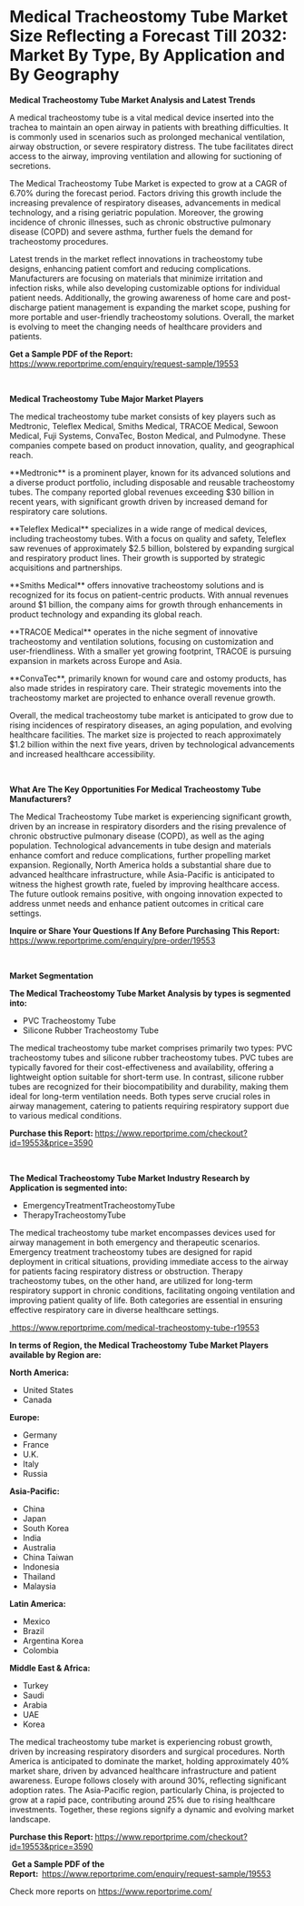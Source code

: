 <p><h1>Medical Tracheostomy Tube Market Size Reflecting a Forecast Till 2032: Market By Type, By Application and By Geography</h1></p><p><strong>Medical Tracheostomy Tube Market Analysis and Latest Trends</strong></p>
<p><p>A medical tracheostomy tube is a vital medical device inserted into the trachea to maintain an open airway in patients with breathing difficulties. It is commonly used in scenarios such as prolonged mechanical ventilation, airway obstruction, or severe respiratory distress. The tube facilitates direct access to the airway, improving ventilation and allowing for suctioning of secretions.</p><p>The Medical Tracheostomy Tube Market is expected to grow at a CAGR of 6.70% during the forecast period. Factors driving this growth include the increasing prevalence of respiratory diseases, advancements in medical technology, and a rising geriatric population. Moreover, the growing incidence of chronic illnesses, such as chronic obstructive pulmonary disease (COPD) and severe asthma, further fuels the demand for tracheostomy procedures.</p><p>Latest trends in the market reflect innovations in tracheostomy tube designs, enhancing patient comfort and reducing complications. Manufacturers are focusing on materials that minimize irritation and infection risks, while also developing customizable options for individual patient needs. Additionally, the growing awareness of home care and post-discharge patient management is expanding the market scope, pushing for more portable and user-friendly tracheostomy solutions. Overall, the market is evolving to meet the changing needs of healthcare providers and patients.</p></p>
<p><strong>Get a Sample PDF of the Report:&nbsp;</strong> <a href="https://www.reportprime.com/enquiry/request-sample/19553?utm_campaign=3195&utm_medium=2&utm_source=Github&utm_content=ia&utm_term=19032025&utm_id=medical-tracheostomy-tube">https://www.reportprime.com/enquiry/request-sample/19553</a></p>
<p>&nbsp;</p>
<p><strong>Medical Tracheostomy Tube Major Market Players</strong></p>
<p><p>The medical tracheostomy tube market consists of key players such as Medtronic, Teleflex Medical, Smiths Medical, TRACOE Medical, Sewoon Medical, Fuji Systems, ConvaTec, Boston Medical, and Pulmodyne. These companies compete based on product innovation, quality, and geographical reach.</p><p>**Medtronic** is a prominent player, known for its advanced solutions and a diverse product portfolio, including disposable and reusable tracheostomy tubes. The company reported global revenues exceeding $30 billion in recent years, with significant growth driven by increased demand for respiratory care solutions.</p><p>**Teleflex Medical** specializes in a wide range of medical devices, including tracheostomy tubes. With a focus on quality and safety, Teleflex saw revenues of approximately $2.5 billion, bolstered by expanding surgical and respiratory product lines. Their growth is supported by strategic acquisitions and partnerships.</p><p>**Smiths Medical** offers innovative tracheostomy solutions and is recognized for its focus on patient-centric products. With annual revenues around $1 billion, the company aims for growth through enhancements in product technology and expanding its global reach.</p><p>**TRACOE Medical** operates in the niche segment of innovative tracheostomy and ventilation solutions, focusing on customization and user-friendliness. With a smaller yet growing footprint, TRACOE is pursuing expansion in markets across Europe and Asia.</p><p>**ConvaTec**, primarily known for wound care and ostomy products, has also made strides in respiratory care. Their strategic movements into the tracheostomy market are projected to enhance overall revenue growth.</p><p>Overall, the medical tracheostomy tube market is anticipated to grow due to rising incidences of respiratory diseases, an aging population, and evolving healthcare facilities. The market size is projected to reach approximately $1.2 billion within the next five years, driven by technological advancements and increased healthcare accessibility.</p></p>
<p>&nbsp;</p>
<p><strong>What Are The Key Opportunities For Medical Tracheostomy Tube Manufacturers?</strong></p>
<p><p>The Medical Tracheostomy Tube market is experiencing significant growth, driven by an increase in respiratory disorders and the rising prevalence of chronic obstructive pulmonary disease (COPD), as well as the aging population. Technological advancements in tube design and materials enhance comfort and reduce complications, further propelling market expansion. Regionally, North America holds a substantial share due to advanced healthcare infrastructure, while Asia-Pacific is anticipated to witness the highest growth rate, fueled by improving healthcare access. The future outlook remains positive, with ongoing innovation expected to address unmet needs and enhance patient outcomes in critical care settings.</p></p>
<p><strong>Inquire or Share Your Questions If Any Before Purchasing This Report:</strong> <a href="https://www.reportprime.com/enquiry/pre-order/19553?utm_campaign=3195&utm_medium=2&utm_source=Github&utm_content=ia&utm_term=19032025&utm_id=medical-tracheostomy-tube">https://www.reportprime.com/enquiry/pre-order/19553</a></p>
<p>&nbsp;</p>
<p><strong>Market Segmentation</strong></p>
<p><strong>The Medical Tracheostomy Tube Market Analysis by types is segmented into:</strong></p>
<p><ul><li>PVC Tracheostomy Tube</li><li>Silicone Rubber Tracheostomy Tube</li></ul></p>
<p><p>The medical tracheostomy tube market comprises primarily two types: PVC tracheostomy tubes and silicone rubber tracheostomy tubes. PVC tubes are typically favored for their cost-effectiveness and availability, offering a lightweight option suitable for short-term use. In contrast, silicone rubber tubes are recognized for their biocompatibility and durability, making them ideal for long-term ventilation needs. Both types serve crucial roles in airway management, catering to patients requiring respiratory support due to various medical conditions.</p></p>
<p><strong>Purchase this Report:&nbsp;</strong><a href="https://www.reportprime.com/checkout?id=19553&price=3590&utm_campaign=3195&utm_medium=2&utm_source=Github&utm_content=ia&utm_term=19032025&utm_id=medical-tracheostomy-tube">https://www.reportprime.com/checkout?id=19553&price=3590</a></p>
<p>&nbsp;</p>
<p><strong>The Medical Tracheostomy Tube Market Industry Research by Application is segmented into:</strong></p>
<p><ul><li>EmergencyTreatmentTracheostomyTube</li><li>TherapyTracheostomyTube</li></ul></p>
<p><p>The medical tracheostomy tube market encompasses devices used for airway management in both emergency and therapeutic scenarios. Emergency treatment tracheostomy tubes are designed for rapid deployment in critical situations, providing immediate access to the airway for patients facing respiratory distress or obstruction. Therapy tracheostomy tubes, on the other hand, are utilized for long-term respiratory support in chronic conditions, facilitating ongoing ventilation and improving patient quality of life. Both categories are essential in ensuring effective respiratory care in diverse healthcare settings.</p></p>
<p><a href="https://www.reportprime.com/medical-tracheostomy-tube-r19553?utm_campaign=3195&utm_medium=2&utm_source=Github&utm_content=ia&utm_term=19032025&utm_id=medical-tracheostomy-tube">&nbsp;https://www.reportprime.com/medical-tracheostomy-tube-r19553</a></p>
<p><strong>In terms of Region, the Medical Tracheostomy Tube Market Players available by Region are:</strong></p>
<p>
    <p> <strong> North America: </strong>
        <ul>
            <li>United States</li>
            <li>Canada</li>
        </ul>
        </p> 
    <p> <strong> Europe: </strong>
        <ul>
            <li>Germany</li>
            <li>France</li>
            <li>U.K.</li>
            <li>Italy</li>
            <li>Russia</li>
        </ul>
        </p> 
    <p> <strong> Asia-Pacific: </strong>
        <ul>
            <li>China</li>
            <li>Japan</li>
            <li>South Korea</li>
            <li>India</li>
            <li>Australia</li>
            <li>China Taiwan</li>
            <li>Indonesia</li>
            <li>Thailand</li>
            <li>Malaysia</li>
        </ul>
        </p> 
    <p> <strong> Latin America: </strong>
        <ul>
            <li>Mexico</li>
            <li>Brazil</li>
            <li>Argentina Korea</li>
            <li>Colombia</li>
        </ul>
        </p> 
    <p> <strong> Middle East & Africa: </strong>
        <ul>
            <li>Turkey</li>
            <li>Saudi</li>
            <li>Arabia</li>
            <li>UAE</li>
            <li>Korea</li>
        </ul>
    </p>
    </p>
<p><p>The medical tracheostomy tube market is experiencing robust growth, driven by increasing respiratory disorders and surgical procedures. North America is anticipated to dominate the market, holding approximately 40% market share, driven by advanced healthcare infrastructure and patient awareness. Europe follows closely with around 30%, reflecting significant adoption rates. The Asia-Pacific region, particularly China, is projected to grow at a rapid pace, contributing around 25% due to rising healthcare investments. Together, these regions signify a dynamic and evolving market landscape.</p></p>
<p><strong>Purchase this Report: </strong><a href="https://www.reportprime.com/checkout?id=19553&price=3590&utm_campaign=3195&utm_medium=2&utm_source=Github&utm_content=ia&utm_term=19032025&utm_id=medical-tracheostomy-tube">https://www.reportprime.com/checkout?id=19553&price=3590</a></p>
<p>&nbsp;<strong>Get a Sample PDF of the Report:&nbsp;&nbsp;</strong><a href="https://www.reportprime.com/enquiry/request-sample/19553?utm_campaign=3195&utm_medium=2&utm_source=Github&utm_content=ia&utm_term=19032025&utm_id=medical-tracheostomy-tube">https://www.reportprime.com/enquiry/request-sample/19553</a></p>
<p><strong></strong></p>
<p>Check more reports on <a href="https://www.reportprime.com/?utm_campaign=3195&utm_medium=2&utm_source=Github&utm_content=ia&utm_term=19032025&utm_id=medical-tracheostomy-tube">https://www.reportprime.com/</a></p>